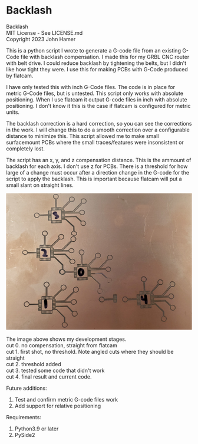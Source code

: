 # Backlash  
Backlash  
MIT License - See LICENSE.md  
Copyright 2023 John Hamer  

This is a python script I wrote to generate a G-code file from an existing G-Code file with backlash compensation. I made this for my GRBL CNC router with belt drive. I could reduce backlash by tightening the belts, but I didn't like how tight they were. I use this for making PCBs with G-Code produced by flatcam.

I have only tested this with inch G-Code files. The code is in place for metric G-Code files, but is untested. This script only works with absolute positioning. When I use flatcam it output G-code files in inch with absolute positioning. I don't know it this is the case if flatcam is configured for metric units.

The backlash correction is a hard correction, so you can see the corrections in the work. I will change this to do a smooth correction over a configurable distance to minimize this. This script allowed me to make small surfacemount PCBs where the small traces/features were insonsistent or completely lost.

The script has an x, y, and z compensation distance. This is the ammount of backlash for each axis. I don't use z for PCBs. There is a threshold for how large of a change must occur after a direction change in the G-code for the script to apply the backlash. This is important because flatcam will put a small slant on straight lines.

![](./images/pcbTest.jpg)

The image above shows my development stages.  
cut 0. no compensation, straight from flatcam  
cut 1. first shot, no threshold. Note angled cuts where they should be straight  
cut 2. threshold added  
cut 3. tested some code that didn't work  
cut 4. final result and current code.  

Future additions:  
1. Test and confirm metric G-code files work  
2. Add support for relative positioning  

Requirements:  
1. Python3.9 or later  
2. PySide2  
